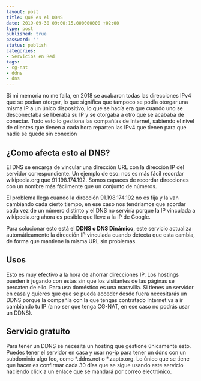 ```yaml
---
layout: post
title: Qué es el DDNS
date: 2019-09-30 09:00:15.000000000 +02:00
type: post
published: true
password: ''
status: publish
categories:
- Servicios en Red
tags:
- cg-nat
- ddns
- dns
---
```

Si mi memoria no me falla, en 2018 se acabaron todas las direcciones IPv4 que se podían otorgar, lo que significa que tampoco se podía otorgar una misma IP a un único dispositivo, lo que se hacía era que cuando uno se desconectaba se liberaba su IP y se otorgaba a otro que se acababa de conectar. Todo esto lo gestiona las compañías de Internet, sabiendo el nivel de clientes que tienen a cada hora reparten las IPv4 que tienen para que nadie se quede sin conexión

## ¿Como afecta esto al DNS?

El DNS se encarga de vincular una dirección URL con la dirección IP del servidor correspondiente. Un ejemplo de eso: nos es más fácil recordar wikipedia.org que 91.198.174.192. Somos capaces de recordar direcciones con un nombre más fácilmente que un conjunto de números.

El problema llega cuando la dirección 91.198.174.192 no es fija y la van cambiando cada cierto tiempo, en ese caso nos tendríamos que acordar cada vez de un número distinto y el DNS no serviría porque la IP vinculada a wikipedia.org ahora es posible que lleve a la IP de Google.

Para solucionar esto está el <strong>DDNS o DNS Dinámico</strong>, este servicio actualiza automáticamente la dirección IP vinculada cuando detecta que esta cambia, de forma que mantiene la misma URL sin problemas.

## Usos

Esto es muy efectivo a la hora de ahorrar direcciones IP. Los hostings pueden ir jugando con estas sin que los visitantes de las páginas se percaten de ello. Para uso doméstico es una maravilla. Si tienes un servidor en casa y quieres que que se pueda acceder desde fuera necesitarás un DDNS porque la compañía con la que tengas contratado Internet va a ir cambiando tu IP (a no ser que tenga CG-NAT, en ese caso no podrás usar un DDNS).

## Servicio gratuito

Para tener un DDNS se necesita un hosting que gestione únicamente esto. Puedes tener el servidor en casa y usar <a href="https://www.noip.com" target="_blank">no-ip</a> para tener un ddns con un subdominio algo feo, como *.ddns.net o *.zapto.org. Lo único que se tiene que hacer es confirmar cada 30 días que se sigue usando este servicio haciendo click a un enlace que se mandará por correo electrónico.